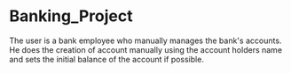 # Banking_Project
The user is a bank employee who manually manages the bank's accounts. He does the creation of account manually using the account holders name and sets the initial balance of the account if possible.
